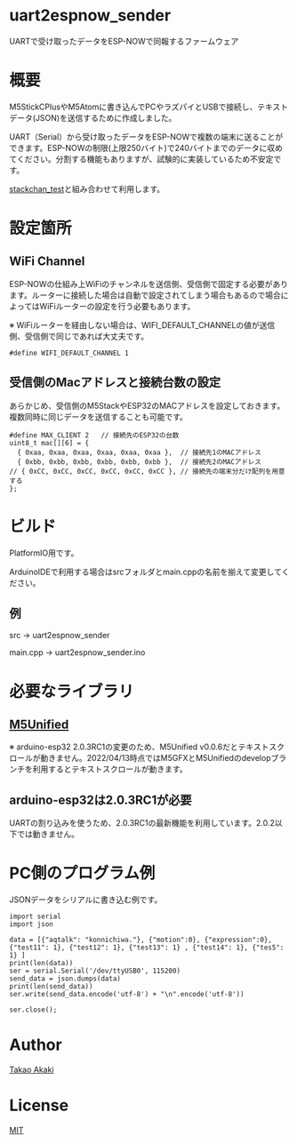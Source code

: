 # uart2espnow_sender
UARTで受け取ったデータをESP-NOWで同報するファームウェア

# 概要
M5StickCPlusやM5Atomに書き込んでPCやラズパイとUSBで接続し、テキストデータ(JSON)を送信するために作成しました。

UART（Serial）から受け取ったデータをESP-NOWで複数の端末に送ることができます。ESP-NOWの制限(上限250バイト)で240バイトまでのデータに収めてください。分割する機能もありますが、試験的に実装しているため不安定です。

[stackchan_test](https://github.com/mongonta0716/stackchan_test)と組み合わせて利用します。

# 設定箇所

## WiFi Channel

ESP-NOWの仕組み上WiFiのチャンネルを送信側、受信側で固定する必要があります。ルーターに接続した場合は自動で設定されてしまう場合もあるので場合によってはWiFiルーターの設定を行う必要もあります。

※ WiFiルーターを経由しない場合は、WIFI_DEFAULT_CHANNELの値が送信側、受信側で同じであれば大丈夫です。

```
#define WIFI_DEFAULT_CHANNEL 1
```

## 受信側のMacアドレスと接続台数の設定

あらかじめ、受信側のM5StackやESP32のMACアドレスを設定しておきます。複数同時に同じデータを送信することも可能です。

```
#define MAX_CLIENT 2   // 接続先のESP32の台数 
uint8_t mac[][6] = {
  { 0xaa, 0xaa, 0xaa, 0xaa, 0xaa, 0xaa },  // 接続先1のMACアドレス
  { 0xbb, 0xbb, 0xbb, 0xbb, 0xbb, 0xbb },  // 接続先2のMACアドレス
// { 0xCC, 0xCC, 0xCC, 0xCC, 0xCC, 0xCC }, // 接続先の端末分だけ配列を用意する
};
```

# ビルド
PlatformIO用です。

ArduinoIDEで利用する場合はsrcフォルダとmain.cppの名前を揃えて変更してください。

## 例
src -> uart2espnow_sender

main.cpp -> uart2espnow_sender.ino

# 必要なライブラリ

## [M5Unified](https://github.com/m5stack/M5Unified)
※ arduino-esp32 2.0.3RC1の変更のため、M5Unified v0.0.6だとテキストスクロールが動きません。2022/04/13時点ではM5GFXとM5Unifiedのdevelopブランチを利用するとテキストスクロールが動きます。

## arduino-esp32は2.0.3RC1が必要

UARTの割り込みを使うため、2.0.3RC1の最新機能を利用しています。2.0.2以下では動きません。

# PC側のプログラム例

JSONデータをシリアルに書き込む例です。

```
import serial
import json

data = [{"aqtalk": "konnichiwa."}, {"motion":0}, {"expression":0}, {"test11": 1}, {"test12": 1}, {"test13": 1} , {"test14": 1}, {"tes5": 1} ] 
print(len(data))
ser = serial.Serial('/dev/ttyUSB0', 115200)
send_data = json.dumps(data)
print(len(send_data))
ser.write(send_data.encode('utf-8') + "\n".encode('utf-8'))

ser.close();
```

# Author

[Takao Akaki](https://github.com/mongonta0716)

# License
[MIT](https://github.com/mongonta0716/uart2espnow_sender/blob/main/LICENSE)

